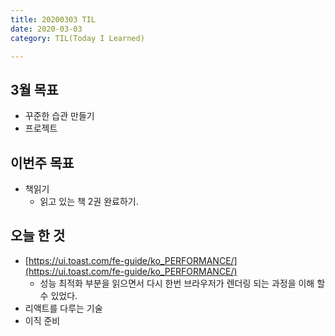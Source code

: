 ```yaml
---
title: 20200303 TIL
date: 2020-03-03
category: TIL(Today I Learned)

---
```


## 3월 목표

- 꾸준한 습관 만들기
- 프로젝트

## 이번주 목표

- 책읽기
  - 읽고 있는 책 2권 완료하기.


## 오늘 한 것

- [https://ui.toast.com/fe-guide/ko_PERFORMANCE/](https://ui.toast.com/fe-guide/ko_PERFORMANCE/)
  - 성능 최적화 부분을 읽으면서 다시 한번 브라우저가 렌더링 되는 과정을 이해 할 수 있었다.
- 리액트를 다루는 기술
- 이직 준비


  



